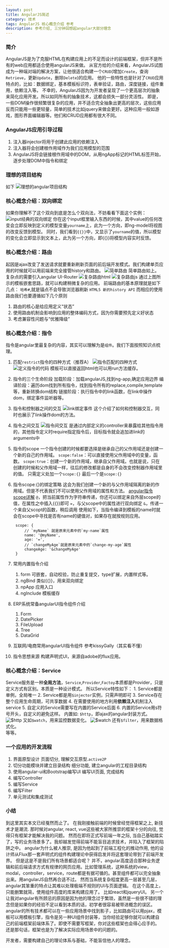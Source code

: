 ```yaml
---
layout: post
title: AngularJS简述
category: 技术
tags: AngularJS 核心概念介绍 参考
description: 参考介绍, 三分钟回想起angular大部分理念
---
```


### 简介 
AngularJS是为了克服HTML在构建应用上的不足而设计的前端框架，但并不是所有的web应用都适合使用angularJS来做。
从官方给的介绍来看，AngularJS试图成为一种端对端的解决方案，让他很适合构建一个`CRUD`(增加`Create`，查询`Retrieve`，更新`Update`，删除`Delete`)的应用。
他的一些特性也是针对了`CRUD`应用特点的，比如：数据绑定，基本模板标识符，表单验证，路由，深度链接，组件重用，依赖注入等。
不幸的，AngularJS因为为开发者呈现了一个更高层次的抽象来简化应用开发。所以如同所有的抽象技术，这都会损失一部分灵活性。
即是，一些DOM操作很频繁很复杂的应用，并不适合完全抽象出更高的层次，这些应用反而只能用一些更轻量，简单的技术比如jquery来做会更好。这种应用一般如游戏，图形界面编辑器等。他们和CRUD应用都有很大不同。

### AngularJS应用引导过程
1. 注入器injector将用于创建此应用的依赖注入
2. 注入器将会创建根作用域作为我们应用模型的范围
3. AngularJS将会链接根作用域中的DOM，从用ngApp标记的HTML标签开始，逐步处理DOM中指令和绑定

### 理想的项目结构
如下
![理想的angular项目结构](http://7xny7k.com1.z0.glb.clouddn.com/angulariProj.png)

### 核心概念介绍：双向绑定
如果你理解不了这个双向到底是怎么个双向法，不妨看看下面这个实例：
![input经典的双向绑定](http://7xny7k.com1.z0.glb.clouddn.com/angularDoubleBinding.png)
你在这个input框里输入东西的时候，其中value的任何改变会立即反映到定义的模型变量`yourname`上，此为一个方向，即ng-model将视图的改变反馈到模型。
同时，我们看到`{{}}`中，又显示了`yourname`的值，所以模型的变化会立即显示到文本上，此为另一个方向，即{{}}将模型内容实时反馈。

### 核心概念介绍：路由
起因是ajax改变了发送请求就要重新刷新页面的前后端开发模式。我们构建单页应用的时候就可以用前端来完全接管history和路由。
![简单路由](http://7xny7k.com1.z0.glb.clouddn.com/angularRoute.png)
简单路由如上。
复杂点的需要引入angular UI-Router
![复杂路由html](http://7xny7k.com1.z0.glb.clouddn.com/angularUIROUte.png)
![复杂路由js](http://7xny7k.com1.z0.glb.clouddn.com/angularRouteUI.png)
通过上图所示的模板嵌套思路，就可以构建稍微复杂的应用。
前端路由的基本原理就是如下几点：
`哈希#`,就是锚点不会导致浏览器刷新
`HTML5 新的history API`
而相应的使用路由我们也要遵循如下几个原则
1. 路由的核心是给应用定义“状态”
2. 使用路由机制会影响到应用的整体编码方式，因为你需要预先定义好状态
3. 考虑兼容性问题与“优雅降级”

### 核心概念介绍：指令
指令是angular里最复杂的内容，其实可以理解为是`组件`。我们下面按照知识点梳理。

1. 匹配`restrict`指令的四种方式（推荐A）
![指令匹配的四种方式](http://7xny7k.com1.z0.glb.clouddn.com/angularDirectiveFuction.png)
![定义指令的代码](http://7xny7k.com1.z0.glb.clouddn.com/ngRestrict.png)
模板可以直接返回html也可以用run方法缓存。

2. 指令的三个生命阶段
加载阶段：加载angularJS,找到ng-app,确定应用边界
编译阶段：遍历dom找到所有指令，找到指令所有的replace,compile,template等，重新转换dom结构
链接阶段：执行指令中的link函数，在link中操作dom，绑定事件监听器等。

3. 指令和控制器之间的交互
![link绑定事件](http://7xny7k.com1.z0.glb.clouddn.com/nglink.png)
这个介绍了如何和控制器交互，同时也展示了link操作dom的方法。 

4. 指令之间交互
![指令间交互](http://7xny7k.com1.z0.glb.clouddn.com/ngdirectivecommiute.png)
是通过内部定义的controller来暴露给其他指令用的，其他指令定义时require指定指令后，目标指令就会追加进link的arguments中

5. 指令的scope
一个指令创建的时候都要选择是继承自己的父作用域还是创建一个新的自己的作用域。
`scope:false`：可以直接使用父作用域中的变量，函数。
`scope:true`：创建一个新的作用域，继承自父作用域。也就是说，只在创建的时候和父作用域一样，往后的修改都是自身的不会改变控制器作用域里的值。
只需定义处加一个`scope:{}`
最后一个是`scope:{}`

6. 指令scope:{}的绑定策略
这会为我们创建一个新的与父作用域隔离的新的作用域。但是不代表我们不可以使用父作用域的属性和方法。
[angular指令scope详解](http://segmentfault.com/a/1190000002773689)
`@`，把当前属性作为字符串传递，你还可以绑定来自外层scope的值，在属性之中插入{{}}即可 
`=`，与父scope中的属性进行双向绑定
`&`，传递一个来自父scopt的函数，稍后调用
使用如下，当指令编译到模板的name时就会在scope中寻找是否有name的键值对，如果存在就按规则应用。
        
        scope: {
            // `myName` 就是原来元素中的`my-name`属性
            name: '@myName', 
            age: '=',
            // `changeMyAge`就是原来元素中的`change-my-age`属性
            changeAge: '&changeMyAge' 
        }

7. 常用内置指令介绍
    
    1. form
    可嵌套，自动校验，防止重复提交，type扩展，内置样式等。
    2. ngBind
    类似{{}}，用来双向绑定
    3. npApp
    应用入口
    4. ngInclude
    模板缓存

8. ERP系统常备angularUI指令组件介绍
    
    1. Form
    2. DatePicker
    3. FileUpload
    4. Tree
    5. DataGrid

9. 互联网/电商常用angularUI指令组件
    参考kissyGally（其实看不懂）

10. 指令思想来源
构建声明式UI，来源自adobe的flux应用。

### 核心概念介绍：Service
Service服务是一种**全局方法**，`Service`,`Provider`,`Factoy`本质都是Provider，只是定义方式有区别。本质是一种设计模式。
所以Service特性如下：
    1. Service都是单例，全局唯一
    2. Service都是用`$injector`实例，只需声明即可
    3. Service存在整个应用生命周期，可共享数据
    4. 在需要使用的地方利用**依赖注入**机制注入service
    5. 自定义的Service需要写在内置的Service后面
    6. 内置的Service用`$`符号开头，自定义的避免这样。
内置如:
`$http`，即ajax的angular封装方式。
![`$http`](http://7xny7k.com1.z0.glb.clouddn.com/ngserviceHttp.png)
又如`$watch`，用来监控数据变化。
![`$watch`](http://7xny7k.com1.z0.glb.clouddn.com/ngServiceWatch.png)
还有`$filter`，用来数据格式化。           
等等。

### 一个应用的开发流程
1. 界面原型设计
    页面切分, 理解交互原型.`active2P`
2. 切分功能模块并建立目录结构
    细分功能, 建立angular的工程目录结构
3. 使用angular-ui和Bootstrap编写UI
    编写UI页面, 完成结构
4. 编写Controller
5. 编写Service
6. 编写Filter
7. 单元测试和集成测试

### 小结
到这里其实本文已经戛然而止了。
在我刚接触前端的时候曾经觉得框架之上, 新技术才是潮流. 那时候对angular, react, vue这些被大家所推崇的框架十分的向往, 觉得只有框架才能解决我的问题。
然而在即将正式写前端一年之际, 当自己基础踏实了，写的业务场景多了。我却越发觉得前端不能盲目追求技术，并陷入了框架的陷阱之中。
angular为什么被人推崇, 是因为他起到了前端工程化的推动作用, 他的设计师从Flux那一套声明式的组件构建理论中获得启发并将这套理论带到了前端开发界。
但是这是不是我们所有场景都适合呢？
并不，angular高度适合那种业务逻辑和前后端请求方式有规律的网页应用。比如管理系统，这种系统的view，modal，controller，service，route都是有据可循的。甚至组件都可以完全抽象出来。用angularJS自然再合适不过。
然而当系统复杂程度更高一层甚至几层，angular其笨重的特点让其难以处理极端不规则的UI与页面逻辑。
在这个高度上，只能删繁就简，使用组件高度的库来构建应用了。
比如react和jqueryUI。
另一个让我对angular有所顾忌的原因是因为他的理念过于繁琐，虽然是一些很不错的理念但是如果你的经验不足以看到本质的话，初学者很容易被带进概念的误区。
angular的所有技术都可以在一些应用场景中找到影子，比如路由可以用pjax，模板可以用模板引擎，指令是另一种UI组件封装等，当你经验足够你就可以构建自己的前端框架前端体系了。即使不需要写框架，你对这些框架也会得心应手的。
还是那句话，框架也是为了解决实际应用场景中的问题的。

开发者，需要构建自己的理论体系与基础，不能盲信他人的理念。
